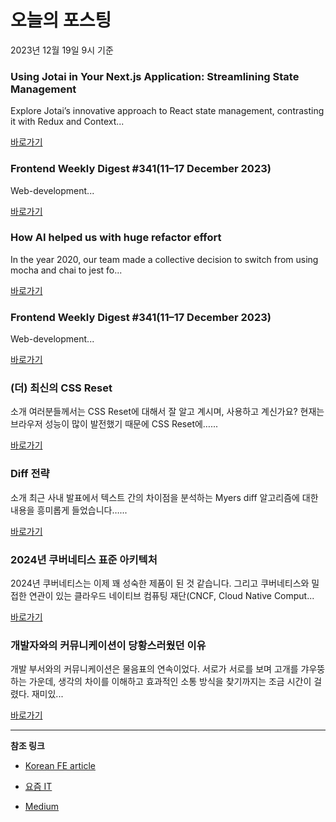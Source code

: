 # 오늘의 포스팅 
2023년 12월 19일 9시 기준 

### Using Jotai in Your Next.js Application: Streamlining State Management 

 Explore Jotai’s innovative approach to React state management, contrasting it with Redux and Context... 

 [바로가기](https://medium.com/stackademic/using-jotai-in-your-next-js-application-streamlining-state-management-a048922747f1?responsesOpen=true&sortBy=REVERSE_CHRON&source=topic_portal_recommended_stories---------0-84----------nextjs----------ccfaed9c_7587_4c27_8d5c_0263c67adf77-------) 

### Frontend Weekly Digest #341(11–17 December 2023) 

 Web-development... 

 [바로가기](https://medium.com/@frontender-ua/frontend-weekly-digest-341-11-17-december-2023-3797fd6080c1?responsesOpen=true&sortBy=REVERSE_CHRON&source=topic_portal_recommended_stories---------0-84----------front_end_development----------2a4c718e_d625_46eb_a247_17ebf47b73ba-------) 

### How AI helped us with huge refactor effort 

 In the year 2020, our team made a collective decision to switch from using mocha and chai to jest fo... 

 [바로가기](https://medium.com/@michaelkibenko/how-ai-helped-us-with-huge-refactor-effort-63c3204a5f0c?responsesOpen=true&sortBy=REVERSE_CHRON&source=topic_portal_recommended_stories---------0-84----------react----------b82a274f_38c6_4ace_b74a_930ec6a56de8-------) 

### Frontend Weekly Digest #341(11–17 December 2023) 

 Web-development... 

 [바로가기](https://medium.com/@frontender-ua/frontend-weekly-digest-341-11-17-december-2023-3797fd6080c1?responsesOpen=true&sortBy=REVERSE_CHRON&source=topic_portal_recommended_stories---------0-84----------javascript----------fd941a50_f4b7_41ca_8c60_226db939ed85-------) 

###  (더) 최신의 CSS Reset 

 소개 여러분들께서는 CSS Reset에 대해서 잘 알고 계시며, 사용하고 계신가요? 현재는 브라우저 성능이 많이 발전했기 때문에 CSS Reset에…... 

 [바로가기](https://kofearticle.substack.com/p/korean-fe-article-css-reset) 

###  Diff 전략 

 소개 최근 사내 발표에서 텍스트 간의 차이점을 분석하는 Myers diff 알고리즘에 대한 내용을 흥미롭게 들었습니다…... 

 [바로가기](https://kofearticle.substack.com/p/korean-fe-article-diff) 

### 2024년 쿠버네티스 표준 아키텍처 

 2024년 쿠버네티스는 이제 꽤 성숙한 제품이 된 것 같습니다. 그리고 쿠버네티스와 밀접한 연관이 있는 클라우드 네이티브 컴퓨팅 재단(CNCF, Cloud Native Comput... 

 [바로가기](https://yozm.wishket.com/magazine/detail/2371/) 

### 개발자와의 커뮤니케이션이 당황스러웠던 이유 

 개발 부서와의 커뮤니케이션은 물음표의 연속이었다. 서로가 서로를 보며 고개를 갸우뚱하는 가운데, 생각의 차이를 이해하고 효과적인 소통 방식을 찾기까지는 조금 시간이 걸렸다. 재미있... 

 [바로가기](https://yozm.wishket.com/magazine/detail/2369/) 

---

**참조 링크**

- [Korean FE article](https://kofearticle.substack.com) 

- [요즘 IT](https://yozm.wishket.com/magazine) 

- [Medium](https://medium.com) 

